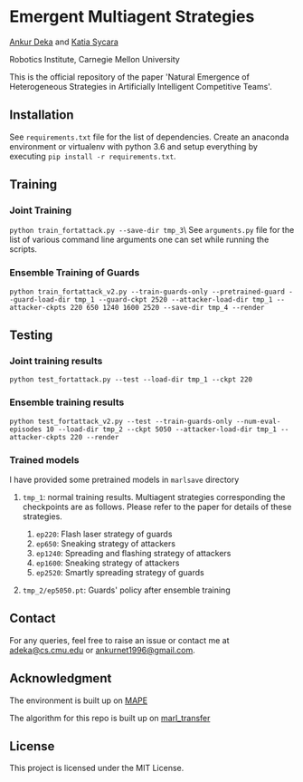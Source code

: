 # Emergent Multiagent Strategies

[Ankur Deka](https://www.linkedin.com/in/ankur-deka-120392135) and [Katia Sycara](http://www.cs.cmu.edu/~sycara/)

Robotics Institute, Carnegie Mellon University

This is the official repository of the paper 'Natural Emergence of Heterogeneous Strategies in Artificially Intelligent Competitive Teams'.

## Installation
See `requirements.txt` file for the list of dependencies. Create an anaconda environment or virtualenv with python 3.6 and setup everything by executing `pip install -r requirements.txt`. 

## Training

### Joint Training
`python train_fortattack.py --save-dir tmp_3`\\
See `arguments.py` file for the list of various command line arguments one can set while running the scripts. 


### Ensemble Training of Guards
`python train_fortattack_v2.py --train-guards-only --pretrained-guard --guard-load-dir tmp_1 --guard-ckpt 2520 --attacker-load-dir tmp_1 --attacker-ckpts 220 650 1240 1600 2520 --save-dir tmp_4 --render`


## Testing

### Joint training results
`python test_fortattack.py --test --load-dir tmp_1 --ckpt 220`

### Ensemble training results
`python test_fortattack_v2.py --test --train-guards-only --num-eval-episodes 10 --load-dir tmp_2 --ckpt 5050 --attacker-load-dir tmp_1 --attacker-ckpts 220 --render`

### Trained models
I have provided some pretrained models in `marlsave` directory
1.  `tmp_1`: normal training results. Multiagent strategies corresponding the checkpoints are as follows. Please refer to the paper for details of these strategies.
	1. `ep220`: Flash laser strategy of guards
	1. `ep650`: Sneaking strategy of attackers
	1. `ep1240`: Spreading and flashing strategy of attackers
	1. `ep1600`: Sneaking strategy of attackers
	1. `ep2520`: Smartly spreading strategy of guards

1.  `tmp_2/ep5050.pt`: Guards' policy after ensemble training


## Contact
For any queries, feel free to raise an issue or contact me at adeka@cs.cmu.edu or ankurnet1996@gmail.com.

## Acknowledgment
The environment is built up on [MAPE](https://github.com/openai/multiagent-particle-envs)

The algorithm for this repo is built up on [marl_transfer](https://github.com/sumitsk/marl_transfer)


## License
This project is licensed under the MIT License.
